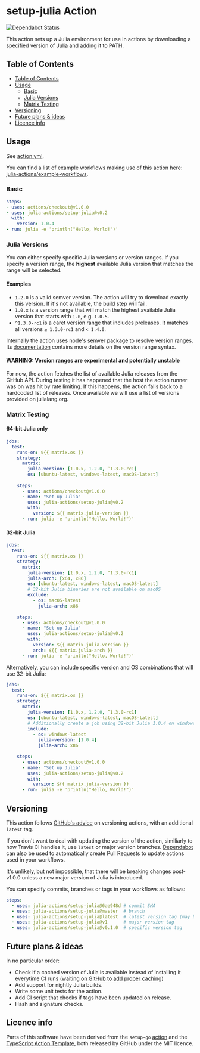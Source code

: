 # setup-julia Action

[![Dependabot Status](https://api.dependabot.com/badges/status?host=github&repo=julia-actions/setup-julia)](https://dependabot.com)

This action sets up a Julia environment for use in actions by downloading a specified version of Julia and adding it to PATH.

## Table of Contents
- [Table of Contents](#table-of-contents)
- [Usage](#usage)
  - [Basic](#basic)
  - [Julia Versions](#julia-versions)
  - [Matrix Testing](#matrix-testing)
- [Versioning](#versioning)
- [Future plans & ideas](#future-plans--ideas)
- [Licence info](#licence-info)

## Usage

See [action.yml](action.yml).

You can find a list of example workflows making use of this action here: [julia-actions/example-workflows](https://github.com/julia-actions/example-workflows).

### Basic

```yaml
steps:
- uses: actions/checkout@v1.0.0
- uses: julia-actions/setup-julia@v0.2
  with:
    version: 1.0.4
- run: julia -e 'println("Hello, World!")'
```

### Julia Versions

You can either specify specific Julia versions or version ranges. If you specify a version range, the **highest** available Julia version that matches the range will be selected.

#### Examples

- `1.2.0` is a valid semver version. The action will try to download exactly this version. If it's not available, the build step will fail.
- `1.0.x` is a version range that will match the highest available Julia version that starts with `1.0`, e.g. `1.0.5`.
- `^1.3.0-rc1` is a caret version range that includes preleases. It matches all versions `≥ 1.3.0-rc1` and `< 1.4.0`.

Internally the action uses node's semver package to resolve version ranges. Its [documentation](https://github.com/npm/node-semver#advanced-range-syntax) contains more details on the version range syntax.

#### WARNING: Version ranges are experimental and potentially unstable

For now, the action fetches the list of available Julia releases from the GitHub API. During testing it has happened that the host the action runner was on was hit by rate limiting. If this happens, the action falls back to a hardcoded list of releases. Once available we will use a list of versions provided on julialang.org.

### Matrix Testing

#### 64-bit Julia only

```yaml
jobs:
  test:
    runs-on: ${{ matrix.os }}
    strategy:
      matrix:
        julia-version: [1.0.x, 1.2.0, ^1.3.0-rc1]
        os: [ubuntu-latest, windows-latest, macOS-latest]
    
    steps:
      - uses: actions/checkout@v1.0.0
      - name: "Set up Julia"
        uses: julia-actions/setup-julia@v0.2
        with:
          version: ${{ matrix.julia-version }}
      - run: julia -e 'println("Hello, World!")'
```

#### 32-bit Julia

```yaml
jobs:
  test:
    runs-on: ${{ matrix.os }}
    strategy:
      matrix:
        julia-version: [1.0.x, 1.2.0, ^1.3.0-rc1]
        julia-arch: [x64, x86]
        os: [ubuntu-latest, windows-latest, macOS-latest]
        # 32-bit Julia binaries are not available on macOS
        exclude:
          - os: macOS-latest
            julia-arch: x86
    
    steps:
      - uses: actions/checkout@v1.0.0
      - name: "Set up Julia"
        uses: julia-actions/setup-julia@v0.2
        with:
          version: ${{ matrix.julia-version }}
          arch: ${{ matrix.julia-arch }}
      - run: julia -e 'println("Hello, World!")'
```

Alternatively, you can include specific version and OS combinations that will use 32-bit Julia:

```yaml
jobs:
  test:
    runs-on: ${{ matrix.os }}
    strategy:
      matrix:
        julia-version: [1.0.x, 1.2.0, ^1.3.0-rc1]
        os: [ubuntu-latest, windows-latest, macOS-latest]
        # Additionally create a job using 32-bit Julia 1.0.4 on windows-latest
        include:
          - os: windows-latest
            julia-version: [1.0.4]
            julia-arch: x86
    
    steps:
      - uses: actions/checkout@v1.0.0
      - name: "Set up Julia"
        uses: julia-actions/setup-julia@v0.2
        with:
          version: ${{ matrix.julia-version }}
      - run: julia -e 'println("Hello, World!")'
```

## Versioning

This action follows [GitHub's advice](https://help.github.com/en/articles/about-actions#versioning-your-action) on versioning actions, with an additional `latest` tag.

If you don't want to deal with updating the version of the action, similiarly to how Travis CI handles it, use `latest` or major version branches. [Dependabot](https://dependabot.com/) can also be used to automatically create Pull Requests to update actions used in your workflows.

It's unlikely, but not impossible, that there will be breaking changes post-v1.0.0 unless a new major version of Julia is introduced.

You can specify commits, branches or tags in your workflows as follows:

```yaml
steps:
  - uses: julia-actions/setup-julia@6ae948d # commit SHA
  - uses: julia-actions/setup-julia@master  # branch
  - uses: julia-actions/setup-julia@latest  # latest version tag (may break existing workflows)
  - uses: julia-actions/setup-julia@v1      # major version tag
  - uses: julia-actions/setup-julia@v0.1.0  # specific version tag
```

## Future plans & ideas

In no particular order:

* Check if a cached version of Julia is available instead of installing it everytime CI runs ([waiting on GitHub to add proper caching](https://twitter.com/natfriedman/status/1164210683979812869))
* Add support for nightly Julia builds.
* Write some unit tests for the action.
* Add CI script that checks if tags have been updated on release.
* Hash and signature checks.

## Licence info
Parts of this software have been derived from the `setup-go` [action](https://github.com/actions/setup-go) and the [TypeScript Action Template](https://github.com/actions/typescript-action), both released by GitHub under the MIT licence.
